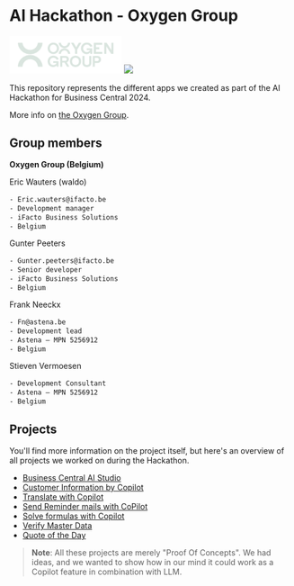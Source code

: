 # AI Hackathon - Oxygen Group

<img width=200 src="./ReadMe.assets/Oxygen.svg"> <img width=200 src="./ReadMe.assets/40C95EDB-C7C4-4F19-81B1-2744FEDE1530.GIF">

This repository represents the different apps we created as part of the AI Hackathon for Business Central 2024.

More info on [the Oxygen Group](https://www.oxygengroup.be/en).

## Group members

**Oxygen Group (Belgium)**

Eric Wauters (waldo)

    - Eric.wauters@ifacto.be
    - Development manager
    - iFacto Business Solutions
    - Belgium

Gunter Peeters

    - Gunter.peeters@ifacto.be
    - Senior developer
    - iFacto Business Solutions
    - Belgium

Frank Neeckx

    - Fn@astena.be
    - Development lead
    - Astena – MPN 5256912
    - Belgium

Stieven Vermoesen

    - Development Consultant
    - Astena – MPN 5256912
    - Belgium

## Projects
You'll find more information on the project itself, but here's an overview of all projects we worked on during the Hackathon.

- [Business Central AI Studio](./BCAIStudio/readme.md)
- [Customer Information by Copilot](CustomerCopilot/Readme.md) 
- [Translate with Copilot](TranslationCopilot/Readme.md) 
- [Send Reminder mails with CoPilot](CoPilotReminder/readme.md) 
- [Solve formulas with Copilot](CoPilotFormulas/readme.md) 
- [Verify Master Data](VerifyMasterData/readme.md) 
- [Quote of the Day](QuoteOfTheDay\readme.md) 

> **Note**: 
All these projects are merely "Proof Of Concepts".  We had ideas, and we wanted to show how in our mind it could work as a Copilot feature in combination with LLM.
